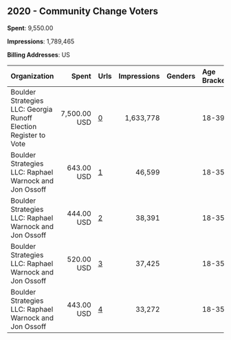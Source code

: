 ## 2020 - Community Change Voters 
**Spent**: 9,550.00

**Impressions**: 1,789,465

**Billing Addresses**: US

|Organization|Spent|Urls|Impressions|Genders|Age Brackets|Country Codes|
|:---|---:|:---|---:|:---|:---|:---|
|Boulder Strategies LLC: Georgia Runoff Election Register to Vote|7,500.00 USD|[0](https://www.snap.com/political-ads/asset/6eba8d9636dae9480bfb285cb43159c6777c377925912efe72e963551933b395?mediaType=mp4)|1,633,778||18-39|united states|
|Boulder Strategies LLC: Raphael Warnock and Jon Ossoff|643.00 USD|[1](https://www.snap.com/political-ads/asset/eae7ed6264323397881ee8fa3f15d3bf78a4af13596c9edda771be3958d97036?mediaType=mp4)|46,599||18-35|united states|
|Boulder Strategies LLC: Raphael Warnock and Jon Ossoff|444.00 USD|[2](https://www.snap.com/political-ads/asset/a6d2afe1ceda12b14a8532f0a13947f5c21f19f6ba72308219f5346a25b03b82?mediaType=mp4)|38,391||18-35|united states|
|Boulder Strategies LLC: Raphael Warnock and Jon Ossoff|520.00 USD|[3](https://www.snap.com/political-ads/asset/60fb34e43bb664d93d5e4b56767f9320fc36d877dae354bf8c2f655980470cce?mediaType=mp4)|37,425||18-35|united states|
|Boulder Strategies LLC: Raphael Warnock and Jon Ossoff|443.00 USD|[4](https://www.snap.com/political-ads/asset/d25ea8d055bb40845872e5ccc86609eeb6f1796ffa4d85470d7768c1f15f4065?mediaType=mp4)|33,272||18-35|united states|
